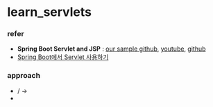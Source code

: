 # learn_servlets

### refer

- **Spring Boot Servlet and JSP** : [our sample github](https://github.com/yojulab/sample_spring-boot-servlet-jsp), [youtube](https://youtu.be/8dSmXLsI4F8), [github](https://github.com/jayramrout/training)
- [Spring Boot에서 Servlet 사용하기](https://pebblepark.tistory.com/10)

### approach

- / ->
-
